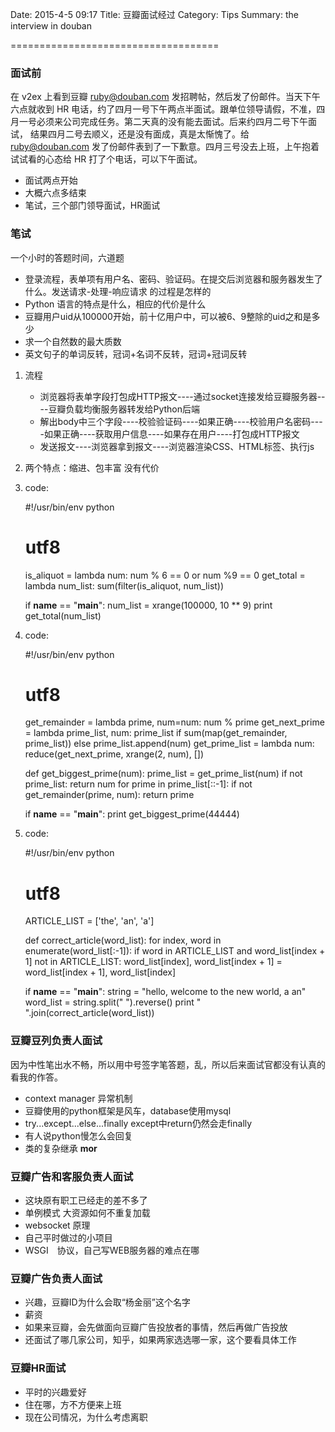 Date: 2015-4-5 09:17
Title: 豆瓣面试经过
Category: Tips
Summary: the interview in douban

====================================

### 面试前
在 v2ex 上看到豆瓣 ruby@douban.com 发招聘帖，然后发了份邮件。当天下午六点就收到 HR 电话，约了四月一号下午两点半面试。跟单位领导请假，不准，四月一号必须来公司完成任务。第二天真的没有能去面试。后来约四月二号下午面试， 结果四月二号去顺义，还是没有面成，真是太惭愧了。给 ruby@douban.com 发了份邮件表到了一下歉意。四月三号没去上班，上午抱着试试看的心态给 HR 打了个电话，可以下午面试。

- 面试两点开始
- 大概六点多结束
- 笔试，三个部门领导面试，HR面试

### 笔试
一个小时的答题时间，六道题

- 登录流程，表单项有用户名、密码、验证码。在提交后浏览器和服务器发生了什么。发送请求-处理-响应请求 的过程是怎样的
- Python 语言的特点是什么，相应的代价是什么
- 豆瓣用户uid从100000开始，前十亿用户中，可以被6、9整除的uid之和是多少
- 求一个自然数的最大质数
- 英文句子的单词反转，冠词+名词不反转，冠词+冠词反转

1. 流程
    - 浏览器将表单字段打包成HTTP报文----通过socket连接发给豆瓣服务器----豆瓣负载均衡服务器转发给Python后端
    - 解出body中三个字段----校验验证码----如果正确----校验用户名密码----如果正确----获取用户信息----如果存在用户----打包成HTTP报文
    - 发送报文----浏览器拿到报文----浏览器渲染CSS、HTML标签、执行js
    
2. 两个特点：缩进、包丰富  没有代价
3. code:

    #!/usr/bin/env python
    # utf8
    
    is_aliquot = lambda num: num % 6 == 0 or num %9 == 0
    get_total = lambda num_list: sum(filter(is_aliquot, num_list))
    
    if __name__ == "__main__":
        num_list = xrange(100000, 10 ** 9)
        print get_total(num_list)
        
4. code:

    #!/usr/bin/env python
    # utf8
    
    get_remainder = lambda prime, num=num: num % prime
    get_next_prime = lambda prime_list, num: prime_list if sum(map(get_remainder, prime_list)) else prime_list.append(num)
    get_prime_list = lambda num: reduce(get_next_prime, xrange(2, num), [])
    
    def get_biggest_prime(num):
        prime_list = get_prime_list(num)
        if not prime_list:
            return num
        for prime in prime_list[::-1]:
            if not get_remainder(prime, num):
                return prime
                
    if __name__ == "__main__":
        print get_biggest_prime(44444)
        
5. code:

    #!/usr/bin/env python
    # utf8
    
    ARTICLE_LIST = ['the', 'an', 'a']
    
    def correct_article(word_list):
        for index, word in enumerate(word_list[:-1]):
            if word in ARTICLE_LIST and word_list[index + 1] not in ARTICLE_LIST:
                word_list[index], word_list[index + 1] = word_list[index + 1], word_list[index]
                
    if __name__ == "__main__":
        string = "hello, welcome to the new world, a an"
        word_list = string.split(" ").reverse()
        print " ".join(correct_article(word_list))
        
### 豆瓣豆列负责人面试
因为中性笔出水不畅，所以用中号签字笔答题，乱，所以后来面试官都没有认真的看我的作答。

- context manager 异常机制
- 豆瓣使用的python框架是风车，database使用mysql
- try...except...else...finally except中return仍然会走finally
- 有人说python慢怎么会回复
- 类的复杂继承 __mor__

### 豆瓣广告和客服负责人面试

- 这块原有职工已经走的差不多了
- 单例模式 大资源如何不重复加载
- websocket 原理
- 自己平时做过的小项目
- WSGI　协议，自己写WEB服务器的难点在哪

### 豆瓣广告负责人面试

- 兴趣，豆瓣ID为什么会取“杨金丽”这个名字
- 薪资
- 如果来豆瓣，会先做面向豆瓣广告投放者的事情，然后再做广告投放
- 还面试了哪几家公司，知乎，如果两家选选哪一家，这个要看具体工作

### 豆瓣HR面试

- 平时的兴趣爱好
- 住在哪，方不方便来上班
- 现在公司情况，为什么考虑离职
